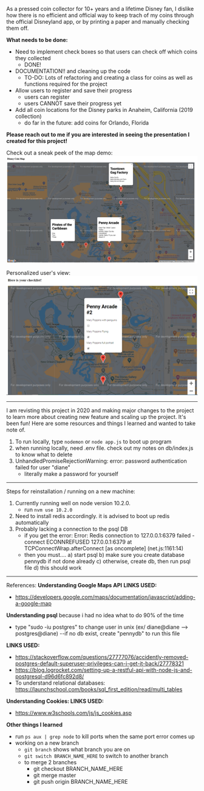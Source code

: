 As a pressed coin collector for 10+ years and a lifetime Disney fan, I dislike how there is no efficient and official way to keep trach of my coins through the official Disneyland app, or by printing a paper and manually checking them off. 

<b> What needs to be done: </b>
* Need to implement check boxes so that users can check off which coins they collected
    - DONE! 
* DOCUMENTATION!! and cleaning up the code 
    - TO-DO: Lots of refactoring and creating a class for coins as well as functions required for the project
* Allow users to register and save their progress 
    - users can register
    - users CANNOT save their progress yet
* Add all coin locations for the Disney parks in Anaheim, California (2019 collection)
    - do far in the future: add coins for Orlando, Florida

<b>Please reach out to me if you are interested in seeing the presentation I created for this project!</b>

Check out a sneak peek of the map demo: 
<img src = "readmeimages/mapdemo.png">


Personalized user's view:
<img src = "readmeimages/individual.PNG">

----------------------------------
I am revisting this project in 2020 and making major changes to the project to learn more about creating new feature and scaling up the project. It's been fun! Here are some resources and things I learned and wanted to take note of. 

1. To run locally, type ```nodemon``` or ```node app.js``` to boot up program 
2. when running locally, need .env file. check out my notes on db/index.js to know what to delete 
3. UnhandledPromiseRejectionWarning: error: password authentication failed for user "diane"
    - literally make a password for yourself 

----------------------------------
Steps for reinstallation / running on a new machine:
1. Currently running well on node version 10.2.0. 
    - run ```nvm use 10.2.0``` 
2. Need to install redis accordingly. it is advised to boot up redis automatically
3. Probably lacking a connection to the psql DB
    - if you get the error: Error: Redis connection to 127.0.0.1:6379 failed - connect ECONNREFUSED 127.0.0.1:6379
    at TCPConnectWrap.afterConnect [as oncomplete] (net.js:1161:14)
    - then you must....
        a) start psql 
        b) make sure you create database pennydb if not done already 
        c) otherwise, create db, then run psql file 
        d) this should work 
    

----------------------------------
References:
<b>Understanding Google  Maps API</b>
<b> LINKS USED: </b> 
* https://developers.google.com/maps/documentation/javascript/adding-a-google-map

<b>Understanding psql</b>
because i had no idea what to do 90% of the time 

* type "sudo -iu postgres" to change user in unix (ex/ diane@diane --> postgres@diane)
--if no db exist, create "pennydb" to run this file 

<b> LINKS USED: </b> 
* https://stackoverflow.com/questions/27777076/accidently-removed-postgres-default-superuser-privileges-can-i-get-it-back/27778321
* https://blog.logrocket.com/setting-up-a-restful-api-with-node-js-and-postgresql-d96d6fc892d8/
* To understand relational databases: https://launchschool.com/books/sql_first_edition/read/multi_tables


<b> Understanding Cookies: </b>
<b> LINKS USED: </b>
* https://www.w3schools.com/js/js_cookies.asp

<b>Other things I learned</b>
* run ```ps aux | grep node``` to kill ports when the same port error comes up 
* working on a new branch
    - ```git branch``` shows what branch you are on
    - ```git switch BRANCH_NAME_HERE``` to switch to another branch
    - to merge 2 branches
        - git checkout BRANCH_NAME_HERE
        - git merge master
        - git push origin BRANCH_NAME_HERE

